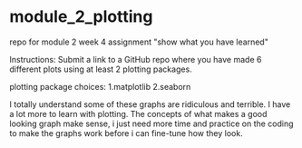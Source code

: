 # module_2_plotting
repo for module 2 week 4 assignment "show what you have learned"

Instructions:
Submit a link to a GitHub repo where you have made 6 different plots using at least 2 plotting packages.

plotting package choices:
1.matplotlib
2.seaborn


I totally understand some of these graphs are ridiculous and terrible.  I have a lot more to learn with plotting.
The concepts of what makes a good looking graph make sense, i just need more time and practice on the coding to make the graphs work before i can fine-tune how they look.
